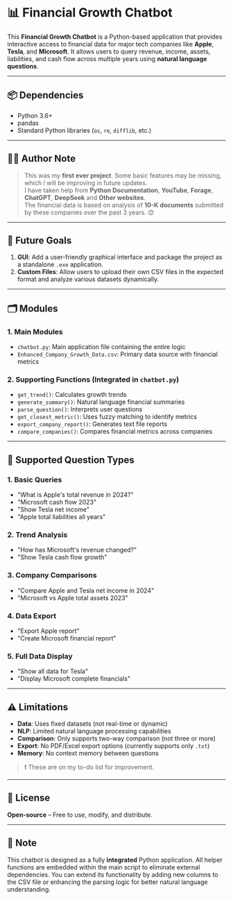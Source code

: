 # 📊 Financial Growth Chatbot

This **Financial Growth Chatbot** is a Python-based application that provides interactive access to financial data for major tech companies like **Apple**, **Tesla**, and **Microsoft**. It allows users to query revenue, income, assets, liabilities, and cash flow across multiple years using **natural language questions**.

---


## 📦 Dependencies

- Python 3.6+
- pandas
- Standard Python libraries (`os`, `re`, `difflib`, etc.)

---

## 👨‍💻 Author Note

> This was my **first ever project**. Some basic features may be missing, which I will be improving in future updates.  
> I have taken help from **Python Documentation**, **YouTube**, **Forage**, **ChatGPT**, **DeepSeek** and **Other websites**.  
> The financial data is based on analysis of **10-K documents** submitted by these companies over the past 3 years. 😊

---

## 🚀 Future Goals

1. **GUI**: Add a user-friendly graphical interface and package the project as a standalone `.exe` application.
2. **Custom Files**: Allow users to upload their own CSV files in the expected format and analyze various datasets dynamically.

---

## 🗂️ Modules

### 1. Main Modules
- `chatbot.py`: Main application file containing the entire logic
- `Enhanced_Company_Growth_Data.csv`: Primary data source with financial metrics

### 2. Supporting Functions (Integrated in `chatbot.py`)
- `get_trend()`: Calculates growth trends
- `generate_summary()`: Natural language financial summaries
- `parse_question()`: Interprets user questions
- `get_closest_metric()`: Uses fuzzy matching to identify metrics
- `export_company_report()`: Generates text file reports
- `compare_companies()`: Compares financial metrics across companies

---

## 🧠 Supported Question Types

### 1. Basic Queries
- "What is Apple's total revenue in 2024?"
- "Microsoft cash flow 2023"
- "Show Tesla net income"
- "Apple total liabilities all years"

### 2. Trend Analysis
- "How has Microsoft's revenue changed?"
- "Show Tesla cash flow growth"

### 3. Company Comparisons
- "Compare Apple and Tesla net income in 2024"
- "Microsoft vs Apple total assets 2023"

### 4. Data Export
- "Export Apple report"
- "Create Microsoft financial report"

### 5. Full Data Display
- "Show all data for Tesla"
- "Display Microsoft complete financials"

---

## ⚠️ Limitations

- **Data**: Uses fixed datasets (not real-time or dynamic)
- **NLP**: Limited natural language processing capabilities
- **Comparison**: Only supports two-way comparison (not three or more)
- **Export**: No PDF/Excel export options (currently supports only `.txt`)
- **Memory**: No context memory between questions

> ❗ These are on my to-do list for improvement.


---

## 📄 License

**Open-source** – Free to use, modify, and distribute.

---

## 📝 Note

This chatbot is designed as a fully **integrated** Python application. All helper functions are embedded within the main script to eliminate external dependencies. You can extend its functionality by adding new columns to the CSV file or enhancing the parsing logic for better natural language understanding.
